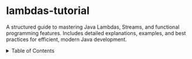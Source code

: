 # lambdas-tutorial
A structured guide to mastering Java Lambdas, Streams, and functional programming features. Includes detailed explanations, examples, and best practices for efficient, modern Java development.

<!-- TABLE OF CONTENTS -->
<details>
  <summary>Table of Contents</summary>
  <ol>
    <li>
      <a href="#about-this-repository">About This Repository</a>
    </li>
    <li>
      <a href="#sections">Sections</a>
      <ul>
        <li><a href="#01-introduction">01. Introduction</a></li>
        <li><a href="#02-lambda-syntax">02. Lambda Syntax</a></li>
        <li><a href="#03-function-interface">03. Function Interface</a></li>
        <li><a href="#04-method-references">04. Method References</a></li>
        <li><a href="#05-functional-interfaces">05. Functional Interfaces</a></li>
        <li><a href="#06-collections-with-lambdas">06. Collections with Lambdas</a></li>
        <li><a href="#07-streams-basics">07. Streams Basics</a></li>
        <li><a href="#08-streams-advanced">08. Streams Advanced</a></li>
        <li><a href="#09-optionals">09. Optionals</a></li>
        <li><a href="#10-collectors">10. Collectors</a></li>
      </ul>
    </li>
    <li><a href="#contributing">Contributing</a></li>
    <li><a href="#license">License</a></li>
  </ol>
</details>

